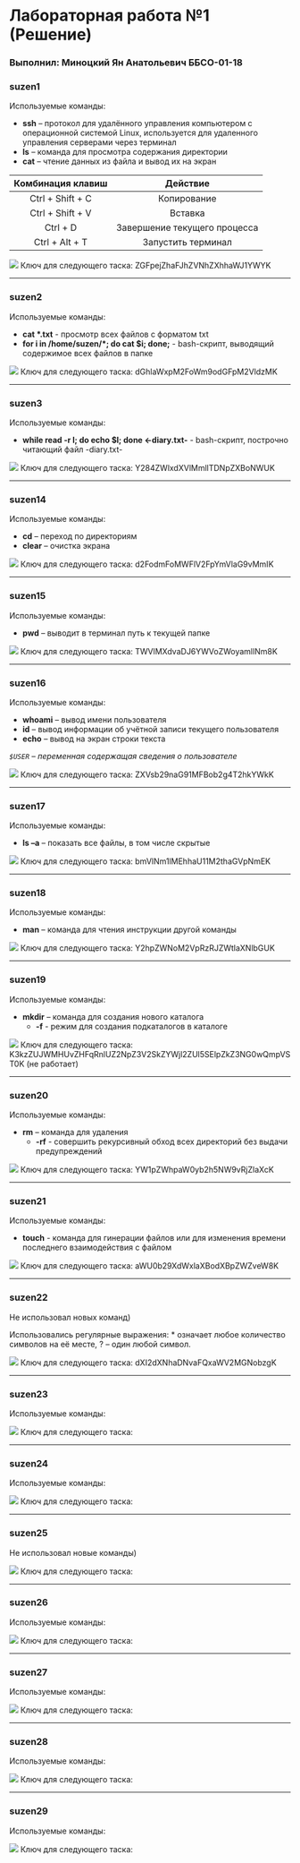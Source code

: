 # Лабораторная работа №1 (Решение)
###  Выполнил: Миноцкий Ян Анатольевич ББСО-01-18

### suzen1
Используемые команды:
- **ssh** – протокол для удалённого управления компьютером с операционной системой Linux, используется для удаленного управления серверами через терминал
-  **ls** – команда для просмотра содержания директории
- **cat** – чтение данных из файла и вывод их на экран

|  Комбинация клавиш | Действие  |
| :------------: | :------------: |
| Ctrl + Shift + C  |  Копирование |
| Ctrl + Shift + V  |  Вставка |
| Ctrl + D   | Завершение текущего процесса  |
| Ctrl + Alt + T  | Запустить терминал |

![](https://github.com/Yan-Minotskiy/labOS/blob/master/screenshots/1.png)
Ключ для следующего таска: ZGFpejZhaFJhZVNhZXhhaWJ1YWYK

------------

### suzen2
Используемые команды:
- **cat \*.txt** - просмотр всех файлов с форматом txt
-  **for i in /home/suzen/*; do cat $i; done;** - bash-скрипт, выводящий содержимое всех файлов в папке

![](https://github.com/Yan-Minotskiy/labOS/blob/master/screenshots/2.png)
Ключ для следующего таска: dGhlaWxpM2FoWm9odGFpM2VldzMK

------------

### suzen3
Используемые команды:
-  **while read -r l; do echo $l; done <-diary.txt-** - bash-скрипт, построчно читающий файл -diary.txt-

![](https://github.com/Yan-Minotskiy/labOS/blob/master/screenshots/3.png)
Ключ для следующего таска: Y284ZWlxdXVlMmllTDNpZXBoNWUK

------------

### suzen14
Используемые команды:
- **cd** – переход по директориям
- **clear** – очистка экрана

![](https://github.com/Yan-Minotskiy/labOS/blob/master/screenshots/14.png)
Ключ для следующего таска: d2FodmFoMWFlV2FpYmVlaG9vMmIK

------------

### suzen15
Используемые команды:
- **pwd** – выводит в терминал путь к текущей папке

![](https://github.com/Yan-Minotskiy/labOS/blob/master/screenshots/15.png)
Ключ для следующего таска: TWVlMXdvaDJ6YWVoZWoyamllNm8K

------------

### suzen16
Используемые команды:
- **whoami** – вывод имени пользователя
- **id** – вывод информации об учётной записи текущего пользователя
- **echo** – вывод на экран строки текста

*`$USER` – переменная содержащая сведения о пользователе*

![](https://github.com/Yan-Minotskiy/labOS/blob/master/screenshots/16.png)
Ключ для следующего таска: ZXVsb29naG91MFBob2g4T2hkYWkK

------------

### suzen17
Используемые команды:
- **ls –a** – показать все файлы, в том числе скрытые

![](https://github.com/Yan-Minotskiy/labOS/blob/master/screenshots/17.png)
Ключ для следующего таска: bmVlNm1lMEhhaU11M2thaGVpNmEK

------------

### suzen18
Используемые команды:
- **man** – команда для чтения инструкции другой команды

![](https://github.com/Yan-Minotskiy/labOS/blob/master/screenshots/18.png)
Ключ для следующего таска: Y2hpZWNoM2VpRzRJZWtlaXNlbGUK

------------

### suzen19
Используемые команды:
- **mkdir** – команда для создания нового каталога
  - **-f** - режим для создания подкаталогов в каталоге
  
![](https://github.com/Yan-Minotskiy/labOS/blob/master/screenshots/19.png)
Ключ для следующего таска: K3kzZUJWMHUvZHFqRnlUZ2NpZ3V2SkZYWjl2ZUl5SElpZkZ3NG0wQmpVST0K (не работает)

------------

### suzen20
Используемые команды:
- **rm** – команда для удаления
  - **-rf** - совершить рекурсивный обход всех директорий без выдачи предупреждений
  
![](https://github.com/Yan-Minotskiy/labOS/blob/master/screenshots/20.png)
Ключ для следующего таска: YW1pZWhpaW0yb2h5NW9vRjZlaXcK

------------

### suzen21
Используемые команды:
- **touch** - команда для гинерации файлов или для изменения времени последнего взаимодействия с файлом

![](https://github.com/Yan-Minotskiy/labOS/blob/master/screenshots/21.png)
Ключ для следующего таска: aWU0b29XdWxlaXBodXBpZWZveW8K

------------

### suzen22
Не использовал новых команд)

Использовались регулярные выражения:
\* означает любое количество символов на её месте, ? – один любой символ.

![](https://github.com/Yan-Minotskiy/labOS/blob/master/screenshots/22.png)
Ключ для следующего таска: dXI2dXNhaDNvaFQxaWV2MGNobzgK

------------

### suzen23
Используемые команды:

![](https://github.com/Yan-Minotskiy/labOS/blob/master/screenshots/23.png)
Ключ для следующего таска: 

------------

### suzen24
Используемые команды:

![](https://github.com/Yan-Minotskiy/labOS/blob/master/screenshots/24.png)
Ключ для следующего таска: 

------------

### suzen25
Не использовал новые команды)

![](https://github.com/Yan-Minotskiy/labOS/blob/master/screenshots/25.png)
Ключ для следующего таска: 

------------

### suzen26
Используемые команды:

![](https://github.com/Yan-Minotskiy/labOS/blob/master/screenshots/26.png)
Ключ для следующего таска: 

------------

### suzen27
Используемые команды:

![](https://github.com/Yan-Minotskiy/labOS/blob/master/screenshots/27.png)
Ключ для следующего таска: 

------------

### suzen28
Используемые команды:

![](https://github.com/Yan-Minotskiy/labOS/blob/master/screenshots/28.png)
Ключ для следующего таска: 

------------

### suzen29
Используемые команды:

![](https://github.com/Yan-Minotskiy/labOS/blob/master/screenshots/29.png)
Ключ для следующего таска: 
